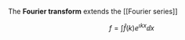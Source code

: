 The **Fourier transform** extends the [[Fourier series]]

$$
f = \int \hat{f}(k) e^{\iota kx} \dd{x}
$$